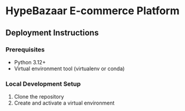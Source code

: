 # HypeBazaar E-commerce Platform

## Deployment Instructions

### Prerequisites

- Python 3.12+
- Virtual environment tool (virtualenv or conda)

### Local Development Setup

1. Clone the repository
2. Create and activate a virtual environment
